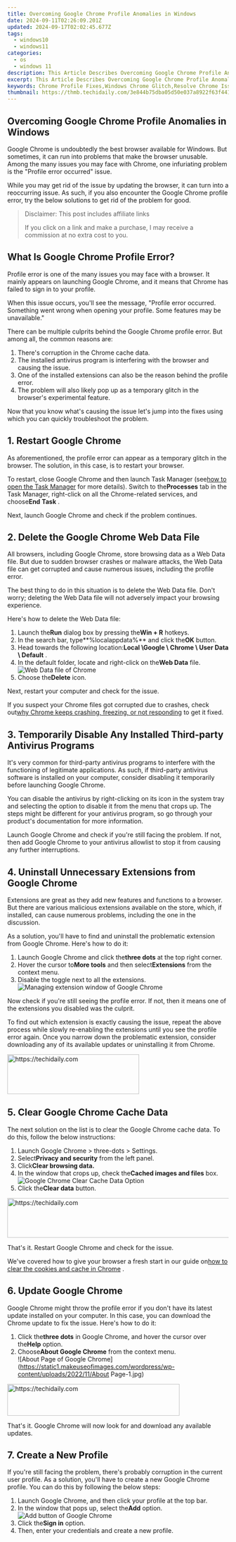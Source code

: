 ```yaml
---
title: Overcoming Google Chrome Profile Anomalies in Windows
date: 2024-09-11T02:26:09.201Z
updated: 2024-09-17T02:02:45.677Z
tags:
  - windows10
  - windows11
categories:
  - os
  - windows 11
description: This Article Describes Overcoming Google Chrome Profile Anomalies in Windows
excerpt: This Article Describes Overcoming Google Chrome Profile Anomalies in Windows
keywords: Chrome Profile Fixes,Windows Chrome Glitch,Resolve Chrome Issues,Win Chrome Anomalies,Chrome Error Windows,Correct Chrome Profiles,Eliminate Chrome Problems
thumbnail: https://thmb.techidaily.com/3e844b75dba05d50e037a8922f63f44130183016b1138a00c38fe8d101f4bd1f.jpg
---
```


## Overcoming Google Chrome Profile Anomalies in Windows

 Google Chrome is undoubtedly the best browser available for Windows. But sometimes, it can run into problems that make the browser unusable. Among the many issues you may face with Chrome, one infuriating problem is the "Profile error occurred" issue.

 While you may get rid of the issue by updating the browser, it can turn into a reoccurring issue. As such, if you also encounter the Google Chrome profile error, try the below solutions to get rid of the problem for good.

>  Disclaimer: This post includes affiliate links
>
>  If you click on a link and make a purchase, I may receive a commission at no extra cost to you.
>

## What Is Google Chrome Profile Error?

 Profile error is one of the many issues you may face with a browser. It mainly appears on launching Google Chrome, and it means that Chrome has failed to sign in to your profile.

 When this issue occurs, you'll see the message, "Profile error occurred. Something went wrong when opening your profile. Some features may be unavailable."

 There can be multiple culprits behind the Google Chrome profile error. But among all, the common reasons are:

1. There's corruption in the Chrome cache data.
2. The installed antivirus program is interfering with the browser and causing the issue.
3. One of the installed extensions can also be the reason behind the profile error.
4. The problem will also likely pop up as a temporary glitch in the browser's experimental feature.

 Now that you know what's causing the issue let's jump into the fixes using which you can quickly troubleshoot the problem.

## 1\. Restart Google Chrome

 As aforementioned, the profile error can appear as a temporary glitch in the browser. The solution, in this case, is to restart your browser.

 To restart, close Google Chrome and then launch Task Manager (see[how to open the Task Manager](https://www.makeuseof.com/ways-to-open-task-manager-windows-10/) for more details). Switch to the**Processes** tab in the Task Manager, right-click on all the Chrome-related services, and choose**End** **Task** .

Next, launch Google Chrome and check if the problem continues.

## 2\. Delete the Google Chrome Web Data File

 All browsers, including Google Chrome, store browsing data as a Web Data file. But due to sudden browser crashes or malware attacks, the Web Data file can get corrupted and cause numerous issues, including the profile error.

 The best thing to do in this situation is to delete the Web Data file. Don't worry; deleting the Web Data file will not adversely impact your browsing experience.

Here's how to delete the Web Data file:

1. Launch the**Run** dialog box by pressing the**Win + R** hotkeys.
2. In the search bar, type**%localappdata%** and click the**OK** button.
3. Head towards the following location:**Local \\Google \\ Chrome \\ User Data \\ Default** .
4. In the default folder, locate and right-click on the**Web Data** file.  
![Web Data file of Chrome](https://static1.makeuseofimages.com/wordpress/wp-content/uploads/2022/11/Web-Data-file.jpg)
5. Choose the**Delete** icon.

Next, restart your computer and check for the issue.

 If you suspect your Chrome files got corrupted due to crashes, check out[why Chrome keeps crashing, freezing, or not responding](https://www.makeuseof.com/tag/google-chrome-not-responding-keeps-crashing-freezing/) to get it fixed.

## 3\. Temporarily Disable Any Installed Third-party Antivirus Programs

 It's very common for third-party antivirus programs to interfere with the functioning of legitimate applications. As such, if third-party antivirus software is installed on your computer, consider disabling it temporarily before launching Google Chrome.

 You can disable the antivirus by right-clicking on its icon in the system tray and selecting the option to disable it from the menu that crops up. The steps might be different for your antivirus program, so go through your product's documentation for more information.

 Launch Google Chrome and check if you're still facing the problem. If not, then add Google Chrome to your antivirus allowlist to stop it from causing any further interruptions.

## 4\. Uninstall Unnecessary Extensions from Google Chrome

 Extensions are great as they add new features and functions to a browser. But there are various malicious extensions available on the store, which, if installed, can cause numerous problems, including the one in the discussion.

 As a solution, you'll have to find and uninstall the problematic extension from Google Chrome. Here's how to do it:

1. Launch Google Chrome and click the**three dots** at the top right corner.
2. Hover the cursor to**More tools** and then select**Extensions** from the context menu.
3. Disable the toggle next to all the extensions.  
![Managing extension window of Google Chrome](https://static1.makeuseofimages.com/wordpress/wp-content/uploads/2022/08/Remove-Extension.jpg)

 Now check if you're still seeing the profile error. If not, then it means one of the extensions you disabled was the culprit.

 To find out which extension is exactly causing the issue, repeat the above process while slowly re-enabling the extensions until you see the profile error again. Once you narrow down the problematic extension, consider downloading any of its available updates or uninstalling it from Chrome.

<!-- affiliate ads begin -->
<a href="https://review-au.sjv.io/c/5597632/2098704/14409" target="_top" id="2098704">
  <img src="//a.impactradius-go.com/display-ad/14409-2098704" border="0" alt="https://techidaily.com" width="300" height="90"/>
</a>
<img height="0" width="0" src="https://review-au.sjv.io/i/5597632/2098704/14409" style="position:absolute;visibility:hidden;" border="0" />
<!-- affiliate ads end -->

## 5\. Clear Google Chrome Cache Data

 The next solution on the list is to clear the Google Chrome cache data. To do this, follow the below instructions:

1. Launch Google Chrome > three-dots > Settings.
2. Select**Privacy and security** from the left panel.
3. Click**Clear browsing data.**
4. In the window that crops up, check the**Cached images and files** box.  
![Google Chrome Clear Cache Data Option](https://static1.makeuseofimages.com/wordpress/wp-content/uploads/2022/06/Clear-Data.jpg)
5. Click the**Clear data** button.

<!-- affiliate ads begin -->
<a href="https://unicoeye.pxf.io/c/5597632/2134233/18498" target="_top" id="2134233">
  <img src="//a.impactradius-go.com/display-ad/18498-2134233" border="0" alt="https://techidaily.com" width="728" height="90"/>
</a>
<img height="0" width="0" src="https://unicoeye.pxf.io/i/5597632/2134233/18498" style="position:absolute;visibility:hidden;" border="0" />
<!-- affiliate ads end -->

That's it. Restart Google Chrome and check for the issue.

 We've covered how to give your browser a fresh start in our guide on[how to clear the cookies and cache in Chrome](https://www.makeuseof.com/how-to-clear-cookies-cache-in-chrome/) .

## 6\. Update Google Chrome

 Google Chrome might throw the profile error if you don't have its latest update installed on your computer. In this case, you can download the Chrome update to fix the issue. Here's how to do it:

1. Click the**three dots** in Google Chrome, and hover the cursor over the**Help** option.
2. Choose**About Google Chrome** from the context menu.  
![About Page of Google Chrome](<https://static1.makeuseofimages.com/wordpress/wp-content/uploads/2022/11/About> Page-1.jpg)

<!-- affiliate ads begin -->
<a href="https://aligracehair.sjv.io/c/5597632/2115935/19272" target="_top" id="2115935">
  <img src="//a.impactradius-go.com/display-ad/19272-2115935" border="0" alt="https://techidaily.com" width="392" height="72"/>
</a>
<img height="0" width="0" src="https://aligracehair.sjv.io/i/5597632/2115935/19272" style="position:absolute;visibility:hidden;" border="0" />
<!-- affiliate ads end -->

 That's it. Google Chrome will now look for and download any available updates.

## 7\. Create a New Profile

 If you're still facing the problem, there's probably corruption in the current user profile. As a solution, you'll have to create a new Google Chrome profile. You can do this by following the below steps:

1. Launch Google Chrome, and then click your profile at the top bar.
2. In the window that pops up, select the**Add** option.  
![Add button of Google Chrome](https://static1.makeuseofimages.com/wordpress/wp-content/uploads/2022/11/Add-button.jpg)
3. Click the**Sign in** option.
4. Then, enter your credentials and create a new profile.

<!-- affiliate ads begin -->
<span id="1424529">
					<video width="864" height="1536" style="cursor:pointer"
           poster="//a.impactradius-go.com/display-clicktoplayimage/1424529.png"
           onclick="if(!this.playClicked){this.play();this.setAttribute('controls',true);this.playClicked=true;}">
	   <source src="//a.impactradius-go.com/display-ad/16446-1424529">
	   <img src="//a.impactradius-go.com/display-clicktoplayimage/1424529.png" style="border: none; height: 100%; width: 100%; object-fit: contain">
	</video>
	<div style="width:540px;text-align:center"><a href="javascript:window.open(decodeURIComponent('https%3A%2F%2Flaganoo.pxf.io%2Fc%2F5597632%2F1424529%2F16446'), '_blank');void(0);">Click here</a></div>
</span>
<img height="0" width="0" src="https://imp.pxf.io/i/5597632/1424529/16446" style="position:absolute;visibility:hidden;" border="0" />
<!-- affiliate ads end -->

## Enjoy Uninterrupted Browsing on Google Chrome

 Google Chrome is everyone's first choice browser, but it still has its own share of flaws. Among all, the one that has been troubling users the most is the Google Chrome profile error. Luckily, you can quickly get rid of this error by following the above fixes.

 Meanwhile, you might be interested in how to solve the profile error in Microsoft Edge.

<ins class="adsbygoogle"
     style="display:block"
     data-ad-format="autorelaxed"
     data-ad-client="ca-pub-7571918770474297"
     data-ad-slot="1223367746"></ins>

<ins class="adsbygoogle"
     style="display:block"
     data-ad-client="ca-pub-7571918770474297"
     data-ad-slot="8358498916"
     data-ad-format="auto"
     data-full-width-responsive="true"></ins>



